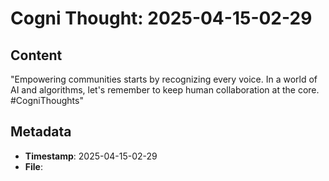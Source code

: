 # Cogni Thought: 2025-04-15-02-29

## Content

"Empowering communities starts by recognizing every voice. In a world of AI and algorithms, let's remember to keep human collaboration at the core. #CogniThoughts"

## Metadata

- **Timestamp**: 2025-04-15-02-29
- **File**: 
